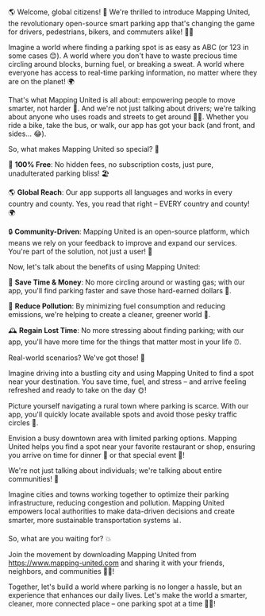 🌎 Welcome, global citizens! 🌟 We're thrilled to introduce Mapping United, the revolutionary open-source smart parking app that's changing the game for drivers, pedestrians, bikers, and commuters alike! 🚗💨

Imagine a world where finding a parking spot is as easy as ABC (or 123 in some cases 😊). A world where you don't have to waste precious time circling around blocks, burning fuel, or breaking a sweat. A world where everyone has access to real-time parking information, no matter where they are on the planet! 🌍

That's what Mapping United is all about: empowering people to move smarter, not harder 💪. And we're not just talking about drivers; we're talking about anyone who uses roads and streets to get around 🔴💨. Whether you ride a bike, take the bus, or walk, our app has got your back (and front, and sides... 😂).

So, what makes Mapping United so special? 🤔

🌟 **100% Free**: No hidden fees, no subscription costs, just pure, unadulterated parking bliss! 🏖️

🌎 **Global Reach**: Our app supports all languages and works in every country and county. Yes, you read that right – EVERY country and county! 🌍

🔒 **Community-Driven**: Mapping United is an open-source platform, which means we rely on your feedback to improve and expand our services. You're part of the solution, not just a user! 💪

Now, let's talk about the benefits of using Mapping United:

💸 **Save Time & Money**: No more circling around or wasting gas; with our app, you'll find parking faster and save those hard-earned dollars 💸.

🌟 **Reduce Pollution**: By minimizing fuel consumption and reducing emissions, we're helping to create a cleaner, greener world 🌿.

🕰️ **Regain Lost Time**: No more stressing about finding parking; with our app, you'll have more time for the things that matter most in your life ⏰.

Real-world scenarios? We've got those! 👀

Imagine driving into a bustling city and using Mapping United to find a spot near your destination. You save time, fuel, and stress – and arrive feeling refreshed and ready to take on the day 🌞!

Picture yourself navigating a rural town where parking is scarce. With our app, you'll quickly locate available spots and avoid those pesky traffic circles 🔴.

Envision a busy downtown area with limited parking options. Mapping United helps you find a spot near your favorite restaurant or shop, ensuring you arrive on time for dinner 🍴 or that special event 🎉!

We're not just talking about individuals; we're talking about entire communities! 🌈

Imagine cities and towns working together to optimize their parking infrastructure, reducing congestion and pollution. Mapping United empowers local authorities to make data-driven decisions and create smarter, more sustainable transportation systems 📊.

So, what are you waiting for? 💥

Join the movement by downloading Mapping United from https://www.mapping-united.com and sharing it with your friends, neighbors, and communities 📱👫!

Together, let's build a world where parking is no longer a hassle, but an experience that enhances our daily lives. Let's make the world a smarter, cleaner, more connected place – one parking spot at a time 🔴💪!